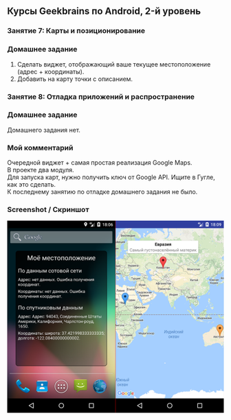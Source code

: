 ## Курсы Geekbrains по Android, 2-й уровень

### Занятие 7: Карты и позиционирование

### Домашнее задание

1. Сделать виджет, отображающий ваше текущее местоположение (адрес + координаты).
2. Добавить на карту точки с описанием.

### Занятие 8: Отладка приложений и распространение

### Домашнее задание

Домашнего задания нет.

### Мой комментарий

Очередной виджет + самая простая реализация Google Maps.  
В проекте два модуля.  
Для запуска карт, нужно получить ключ от Google API. Ищите в Гугле, как это сделать.  
К последнему занятию по отладке домашнего задания не было.
 
### Screenshot / Скриншот

![Screenshot](/Lesson_2.7_and_2.8/screenshot.png?raw=true "Screenshot")

